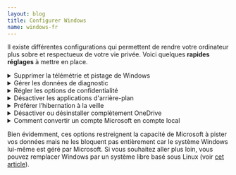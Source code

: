 ```yaml
---
layout: blog
title: Configurer Windows
name: windows-fr
---
```


Il existe différentes configurations qui permettent de rendre votre ordinateur plus sobre et respectueux de votre vie privée. Voici quelques **rapides réglages** à mettre en place.

<!-- --------------------------------------------- -->
<details>
<summary>
Supprimer la télémétrie et pistage de Windows
</summary>

La télémétrie est le terme utilisé pour parler de **pistage et mesure de votre utilisation**. Microsoft utilise la télémétrie sur Windows pour collecter vos informations.

Pour supprimer la télémétrie sur Windows 10, suivez [le tutoriel de Malekal](https://www.malekal.com/supprimer-telemetrie-pistage-windows10/). Pour Windows 11, [celui-ci](https://www.malekal.com/comment-supprimer-la-telemetrie-dans-windows-11-mouchards/).

</details>

<!-- --------------------------------------------- -->
<details>
<summary>
Gérer les données de diagnostic
</summary>

Ce sont des données de votre utilisation **envoyées à Microsoft** en arrière-plan.

Pour supprimer ces données de diagnostics sur Windows 10 et 11, il faut suivre [le tutoriel de Malekal](https://www.malekal.com/comment-supprimer-donnees-de-diagnostic-windows-10-11/).

Pour désactiver ces données de diagnostics sur Windows 10 et 11, il faut suivre [ce tutoriel](https://www.malekal.com/comment-desactiver-les-donnees-de-diagnostic-de-windows-10-11/).

</details>

<!-- --------------------------------------------- -->
<details>
<summary>
Régler les options de confidentialité
</summary>

Il existe des options pour **augmenter la protection de votre vie privée**.

Sur Windows 10, il faut suivre [le tutoriel de Malekal](https://www.malekal.com/regler-les-options-de-confidentialite-de-windows-10-pour-desactiver-les-mouchards/).

Sur Windows 11, il faut suivre [le tutoriel du Crabe Info](https://lecrabeinfo.net/windows-11-regler-les-parametres-de-confidentialite-telemetrie-pistage.html).

</details>

<!-- --------------------------------------------- -->
<details>
<summary>
Désactiver les applications d'arrière-plan
</summary>

De nombreuses applications sont exécutées en arrière-plan par Windows, en les désactivant vous **économiser de la batterie** et **diminuer votre utilisation d'Internet**.

Pour désactiver ces applications sur Windows 10, il faut suivre [le tutoriel du Crabe Info](https://lecrabeinfo.net/windows-10-desactiver-applications-en-arriere-plan.html).

Sur Windows 11, il faut suivre [le tutoriel de Malekal](https://www.malekal.com/desactiver-les-applications-arriere-plan-de-windows-11/).

</details>

<!-- --------------------------------------------- -->
<details>
<summary>
Préférer l’hibernation à la veille
</summary>

Lorsque vous fermez le capot de votre ordinateur, celui-ci se met en veille. Celle-ci a besoin de batterie pour alimenter le processeur, le disque dur et la mémoire. L'hibernation, ou veille prolongée, est **moins énergivore** et propose le même système qu'une veille classique : **vous reprenez votre activité dans l'état où vous l'avez laissée** avant la veille. L'hibernation fonctionne avec l'écriture d'un fichier _hyberfile.sys_ dans le mémoire vive, il faut donc avoir un ordinateur avec **suffisamment de mémoire vive**. Vous pouvez tout à fait désactiver cette option si l'hibernation affecte trop les performances de votre ordinateur.

Pour Windows 10, il faut suivre [le tutoriel de Papergeek](https://www.papergeek.fr/windows-10-comment-activer-ou-desactiver-la-veille-prolongee-ou-hibernation-242267).

Pour Windows 11, if faut suivre [le tutoriel d'AOMEI](https://www.ubackup.com/fr/windows-11/mode-hibernation-windows-11.html).

</details>

<!-- --------------------------------------------- -->
<details>
<summary>
Désactiver ou désinstaller complètement OneDrive
</summary>

OneDrive est installé par défaut sur Windows. Il va stocker de nombreux fichiers dans un cloud Microsoft, ce qui utilise Internet, donc **utilise une partie de la batterie** et permet à Microsoft d'avoir **accès à ces fichiers**. Vous pouvez le désactiver voire le désinstaller.

Pour Windows 10, il faut suivre [le tutoriel du Crabe Info](https://lecrabeinfo.net/desinstaller-supprimer-completement-onedrive-sur-windows-10.html).

Pour Windows 11, il faut suivre [le tutoriel de Proservices Informatique](https://www.proservices-informatique.fr/windows-11-desactiver-desinstaller-onedrive/).

</details>

<!-- --------------------------------------------- -->
<details>
<summary>
Comment convertir un compte Microsoft en compte local
</summary>

Pour aller plus loin que simplement supprimer OneDrive, vous pouvez passer votre compte Windows **en compte local**. En passant sur un compte local, vos informations sont **stockées sur votre ordinateur plutôt que sur un serveur Microsoft**.

Pour convertir votre compte en local sur Windows 10 et 11, il faut suivre [le tutoriel de Malekal](https://www.malekal.com/convertir-compte-microsoft-compte-local-windows-10-11/).

</details>

Bien évidemment, ces options restreignent la capacité de Microsoft à pister vos données mais ne les bloquent pas entièrement car le système Windows lui-même est géré par Microsoft. Si vous souhaitez aller plus loin, vous pouvez remplacer Windows par un système libre basé sous Linux (voir [cet article](./linux)).
